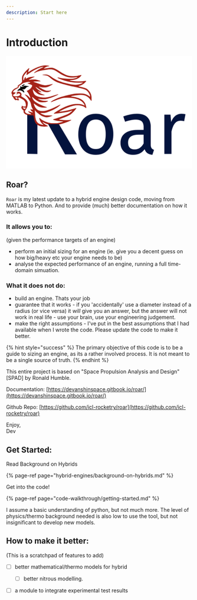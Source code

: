 ```yaml
---
description: Start here
---
```


# Introduction

![Roar is a set of python files to aid in sizing and simulating a hybrid rocket engine.](.gitbook/assets/roar.png)



## Roar?

`Roar` is my latest update to a hybrid engine design code, moving from MATLAB to Python. And to provide \(much\) better documentation on how it works.

### It allows you to:

\(given the performance targets of an engine\)

* perform an initial sizing for an engine \(ie. give you a decent guess on how big/heavy etc your engine needs to be\)
* analyse the expected performance of an engine, running a full time-domain simuation. 

### What it does not do:

* build an engine. Thats your job
* guarantee that it works - if you 'accidentally' use a diameter instead of a radius \(or vice versa\) it _will_ give you an answer, but the answer will not work in real life - use your brain, use your engineering judgement.
* make the right assumptions - I've put in the best assumptions that I had available when I wrote the code. Please update the code to make it better. 

{% hint style="success" %}
The primary objective of this code is to be a guide to sizing an engine, as its a rather involved process. It is not meant to be a single source of truth.
{% endhint %}

This entire project is based on "Space Propulsion Analysis and Design" \[SPAD\] by Ronald Humble.



Documentation: [https://devanshinspace.gitbook.io/roar/](https://devanshinspace.gitbook.io/roar/)

Github Repo: [https://github.com/icl-rocketry/roar](https://github.com/icl-rocketry/roar)

Enjoy,  
Dev



## Get Started:

Read Background on Hybrids

{% page-ref page="hybrid-engines/background-on-hybrids.md" %}

Get into the code! 

{% page-ref page="code-walkthrough/getting-started.md" %}

I assume a basic understanding of python, but not much more. The level of physics/thermo background needed is also low to use the tool, but not insignificant to develop new models.

## How to make it better:

\(This is a scratchpad of features to add\)

* [ ] better mathematical/thermo models for hybrid
  * [ ] better nitrous modelling.
* [ ] a module to integrate experimental test results


